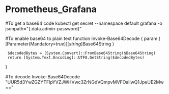 # Prometheus_Grafana

#To get a base64 code  kubectl get secret --namespace default grafana -o jsonpath="{.data.admin-password}"

#To enable base64 to plain text
function Invoke-Base64Decode {
     param (
         [Parameter(Mandatory=$true)]
         [string]$Base64String
     )

     $decodedBytes = [System.Convert]::FromBase64String($Base64String)
     return [System.Text.Encoding]::UTF8.GetString($decodedBytes)
 }

#To decode    Invoke-Base64Decode "UUR5d3YwZGZYTFlpYVZJWHVwc3ZrNGdVQmpvMVFOallwQ1JpeUE2Mw=="
